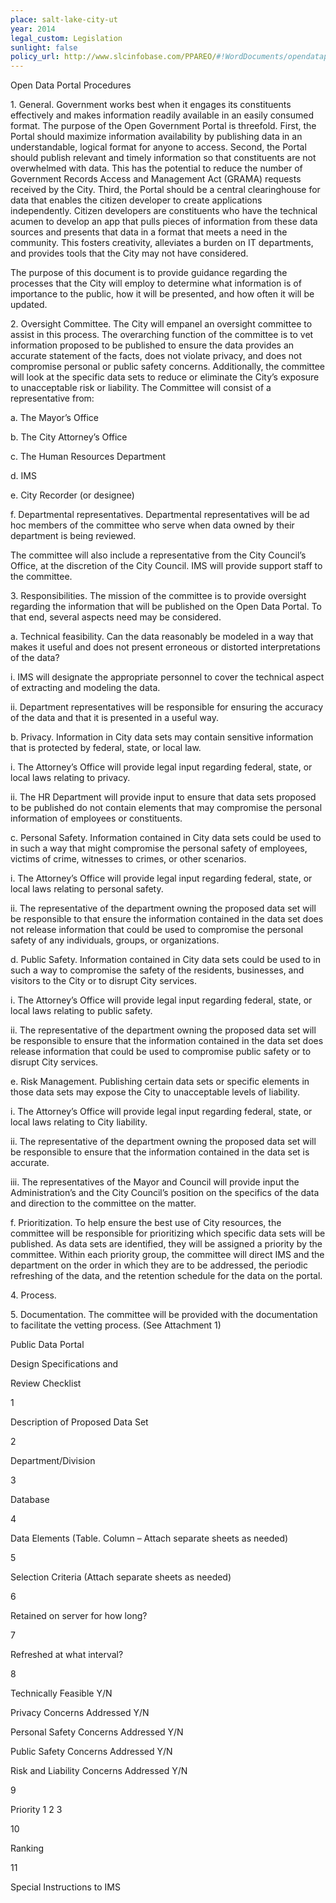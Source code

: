 ```yaml
---
place: salt-lake-city-ut
year: 2014
legal_custom: Legislation
sunlight: false
policy_url: http://www.slcinfobase.com/PPAREO/#!WordDocuments/opendataportalprocedures.htm
---
```


<p>Open Data Portal Procedures</p>
<p>1.   General. Government works best when it engages its constituents effectively and makes information readily available in an easily consumed format. The purpose of the Open Government Portal is threefold. First, the Portal should maximize information availability by publishing data in an understandable, logical format for anyone to access. Second, the Portal should publish relevant and timely information so that constituents are not overwhelmed with data. This has the potential to reduce the number of Government Records Access and Management Act (GRAMA) requests received by the City. Third, the Portal should be a central clearinghouse for data that enables the citizen developer to create applications independently. Citizen developers are constituents who have the technical acumen to develop an app that pulls pieces of information from these data sources and presents that data in a format that meets a need in the community. This fosters creativity, alleviates a burden on IT departments, and provides tools that the City may not have considered.</p>
<p>The purpose of this document is to provide guidance regarding the processes that the City will employ to determine what information is of importance to the public, how it will be presented, and how often it will be updated.</p>
<p>2.   Oversight Committee. The City will empanel an oversight committee to assist in this process. The overarching function of the committee is to vet information proposed to be published to ensure the data provides an accurate statement of the facts, does not violate privacy, and does not compromise personal or public safety concerns. Additionally, the committee will look at the specific data sets to reduce or eliminate the City’s exposure to unacceptable risk or liability.  The Committee will consist of a representative from:</p>
<p>a.   The Mayor’s Office</p>
<p>b.   The City Attorney’s Office</p>
<p>c.   The Human Resources Department</p>
<p>d.   IMS</p>
<p>e.   City Recorder (or designee)</p>
<p>f.	Departmental representatives. Departmental representatives will be ad hoc members of the committee who serve when data owned by their department is being reviewed.</p>
<p>The committee will also include a representative from the City Council’s Office, at the discretion of the City Council.  IMS will provide support staff to the committee.</p>
<p>3.   Responsibilities. The mission of the committee is to provide oversight regarding the information that will be published on the Open Data Portal. To that end, several aspects need may be considered.</p>
<p>a.   Technical feasibility. Can the data reasonably be modeled in a way that makes it useful and does not present erroneous or distorted interpretations of the data?</p>
<p>i. IMS will designate the appropriate personnel to cover the technical aspect of extracting and modeling the data.</p>
<p>ii.        	Department representatives will be responsible for ensuring the accuracy of the data and that it is presented in a useful way.</p>
<p>b.   Privacy.  Information in City data sets may contain sensitive information that is protected by federal, state, or local law.</p>
<p>i. The Attorney’s Office will provide legal input regarding federal, state, or local laws relating to privacy.</p>
<p>ii.        	The HR Department will provide input to ensure that data sets proposed to be published do not contain elements that may compromise the personal information of employees or constituents.</p>
<p>c.   Personal Safety. Information contained in City data sets could be used to in such a way that might compromise the personal safety of employees, victims of crime, witnesses to crimes, or other scenarios.</p>
<p>i. The Attorney’s Office will provide legal input regarding federal, state, or local laws relating to personal safety.</p>
<p>ii.        	The representative of the department owning the proposed data set will be responsible to that ensure the information contained in the data set does not release information that could be used to compromise the personal safety of any individuals, groups, or organizations.</p>
<p>d.   Public Safety. Information contained in City data sets could be used to in such a way to compromise the safety of the residents, businesses, and visitors to the City or to disrupt City services.</p>
<p>i. The Attorney’s Office will provide legal input regarding federal, state, or local laws relating to public safety.</p>
<p>ii.        	The representative of the department owning the proposed data set will be responsible to ensure that the information contained in the data set does release information that could be used to compromise public safety or to disrupt City services.</p>
<p>e.   Risk Management. Publishing certain data sets or specific elements in those data sets may expose the City to unacceptable levels of liability.</p>
<p>i. The Attorney’s Office will provide legal input regarding federal, state, or local laws relating to City liability.</p>
<p>ii.        	The representative of the department owning the proposed data set will be responsible to ensure that the information contained in the data set is accurate.</p>
<p>iii.       	The representatives of the Mayor and Council will provide input the Administration’s and the City Council’s position on the specifics of the data and direction to the committee on the matter.</p>
<p>f.	Prioritization. To help ensure the best use of City resources, the committee will be responsible for prioritizing which specific data sets will be published. As data sets are identified, they will be assigned a priority by the committee. Within each priority group, the committee will direct IMS and the department on the order in which they are to be addressed, the periodic refreshing of the data, and the retention schedule for the data on the portal.</p>
<p> </p>
<p>4.   Process.</p>
<p>5.   Documentation. The committee will be provided with the documentation to facilitate the vetting process. (See Attachment 1)</p>
<p>Public Data Portal</p>
<p>Design Specifications and</p>
<p>Review Checklist</p>
<p>1</p>
<p>Description of Proposed Data Set</p>
<p>2</p>
<p>Department/Division</p>
<p>3</p>
<p>Database</p>
<p>4</p>
<p>Data Elements (Table. Column – Attach separate sheets as needed)</p>
<p> </p>
<p>5</p>
<p>Selection Criteria (Attach separate sheets as needed)</p>
<p> </p>
<p>6</p>
<p>Retained on server for how long?</p>
<p> </p>
<p>7</p>
<p>Refreshed at what interval?</p>
<p> </p>
<p>8</p>
<p>Technically Feasible                                    	Y/N</p>
<p> </p>
<p>Privacy Concerns Addressed                      	Y/N</p>
<p> </p>
<p>Personal Safety Concerns Addressed         	Y/N</p>
<p> </p>
<p>Public Safety Concerns Addressed            	Y/N</p>
<p> </p>
<p>Risk and Liability Concerns Addressed                 	Y/N</p>
<p>9</p>
<p>Priority 1 2 3</p>
<p>10</p>
<p>Ranking</p>
<p>11</p>
<p>Special Instructions to IMS</p>
